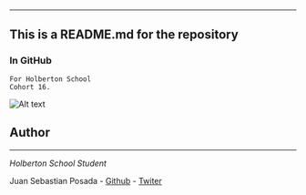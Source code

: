 # 
***
## This is a README.md for the repository
### In GitHub []()
```
For Holberton School
Cohort 16.
```

![Alt text](https://miro.medium.com/max/1400/1*1AW_2jPV1YoXlt7wUWf-lA.png)

## Author
***
*Holberton School Student*

Juan Sebastian Posada  - [Github](https://github.com/Juansepo13) - [Twiter](https://twitter.com/@JuanSeb35904130)